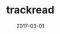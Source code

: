 ---
layout: post
showcase: false
size: 4
group: app
marker: android app
title:  trackread
summary: search for books using the Goodreads API, make notes and monitor your reading progress. with a free and ad-free paid version
projecturl: https://github.com/akshatamohanty/udacity-android-nanodegree/tree/master/project-07-capstone-project
date:   2017-03-01
categories: post
image: ./images/trackread.jpg
type: project
tags: 
- android
---